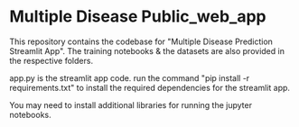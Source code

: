 # Multiple Disease Public_web_app 
This repository contains the codebase for "Multiple Disease Prediction Streamlit App". The training notebooks & the datasets are also provided in the respective folders.

app.py is the streamlit app code. run the command "pip install -r requirements.txt" to install the required dependencies for the streamlit app.

You may need to install additional libraries for running the jupyter notebooks.

